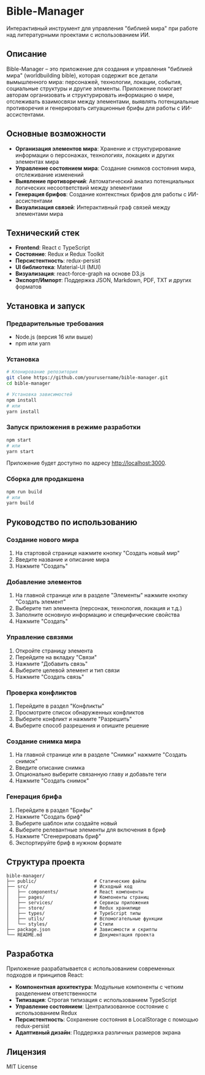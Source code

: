 # Bible-Manager

Интерактивный инструмент для управления "библией мира" при работе над литературными проектами с использованием ИИ.

## Описание

Bible-Manager – это приложение для создания и управления "библией мира" (worldbuilding bible), которая содержит все детали вымышленного мира: персонажей, технологии, локации, события, социальные структуры и другие элементы. Приложение помогает авторам организовать и структурировать информацию о мире, отслеживать взаимосвязи между элементами, выявлять потенциальные противоречия и генерировать ситуационные брифы для работы с ИИ-ассистентами.

## Основные возможности

- **Организация элементов мира**: Хранение и структурирование информации о персонажах, технологиях, локациях и других элементах мира
- **Управление состоянием мира**: Создание снимков состояния мира, отслеживание изменений
- **Выявление противоречий**: Автоматический анализ потенциальных логических несоответствий между элементами
- **Генерация брифов**: Создание контекстных брифов для работы с ИИ-ассистентами
- **Визуализация связей**: Интерактивный граф связей между элементами мира

## Технический стек

- **Frontend**: React с TypeScript
- **Состояние**: Redux и Redux Toolkit
- **Персистентность**: redux-persist
- **UI библиотека**: Material-UI (MUI)
- **Визуализация**: react-force-graph на основе D3.js
- **Экспорт/Импорт**: Поддержка JSON, Markdown, PDF, TXT и других форматов

## Установка и запуск

### Предварительные требования

- Node.js (версия 16 или выше)
- npm или yarn

### Установка

```bash
# Клонирование репозитория
git clone https://github.com/yourusername/bible-manager.git
cd bible-manager

# Установка зависимостей
npm install
# или
yarn install
```

### Запуск приложения в режиме разработки

```bash
npm start
# или
yarn start
```

Приложение будет доступно по адресу [http://localhost:3000](http://localhost:3000).

### Сборка для продакшена

```bash
npm run build
# или
yarn build
```

## Руководство по использованию

### Создание нового мира

1. На стартовой странице нажмите кнопку "Создать новый мир"
2. Введите название и описание мира
3. Нажмите "Создать"

### Добавление элементов

1. На главной странице или в разделе "Элементы" нажмите кнопку "Создать элемент"
2. Выберите тип элемента (персонаж, технология, локация и т.д.)
3. Заполните основную информацию и специфические свойства
4. Нажмите "Создать"

### Управление связями

1. Откройте страницу элемента
2. Перейдите на вкладку "Связи"
3. Нажмите "Добавить связь"
4. Выберите целевой элемент и тип связи
5. Нажмите "Создать связь"

### Проверка конфликтов

1. Перейдите в раздел "Конфликты"
2. Просмотрите список обнаруженных конфликтов
3. Выберите конфликт и нажмите "Разрешить"
4. Выберите способ разрешения и опишите решение

### Создание снимка мира

1. На главной странице или в разделе "Снимки" нажмите "Создать снимок"
2. Введите описание снимка
3. Опционально выберите связанную главу и добавьте теги
4. Нажмите "Создать снимок"

### Генерация брифа

1. Перейдите в раздел "Брифы"
2. Нажмите "Создать бриф"
3. Выберите шаблон или создайте новый
4. Выберите релевантные элементы для включения в бриф
5. Нажмите "Сгенерировать бриф"
6. Экспортируйте бриф в нужном формате

## Структура проекта

```
bible-manager/
├── public/                     # Статические файлы
├── src/                        # Исходный код
│   ├── components/             # React компоненты
│   ├── pages/                  # Компоненты страниц
│   ├── services/               # Сервисы приложения
│   ├── store/                  # Redux хранилище
│   ├── types/                  # TypeScript типы
│   ├── utils/                  # Вспомогательные функции
│   └── styles/                 # Стили
├── package.json                # Зависимости и скрипты
└── README.md                   # Документация проекта
```

## Разработка

Приложение разрабатывается с использованием современных подходов и принципов React:

- **Компонентная архитектура**: Модульные компоненты с четким разделением ответственности
- **Типизация**: Строгая типизация с использованием TypeScript
- **Управление состоянием**: Централизованное состояние с использованием Redux
- **Персистентность**: Сохранение состояния в LocalStorage с помощью redux-persist
- **Адаптивный дизайн**: Поддержка различных размеров экрана

## Лицензия

MIT License
